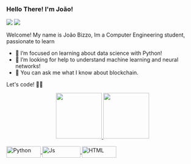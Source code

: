 
### Hello There! I'm João!

<div>

<a href="mailto:brandtjoao7@gmail.com"><img src="https://img.shields.io/badge/-Gmail-%23333?style=for-the-badge&logo=gmail&logoColor=white" target="_blank"></a>
<a href="https://www.linkedin.com/in/jo%C3%A3o-bizzo-97a550201/" target="_blank"><img src="https://img.shields.io/badge/-LinkedIn-%230077B5?style=for-the-badge&logo=linkedin&logoColor=white" target="_blank"></a>


</div>

Welcome!
My name is João Bizzo, Im a Computer Engineering student, passionate to learn  
- 🌱 I’m focused on learning about data science with Python!
- 🤔 I’m looking for help to understand machine learning and neural networks!
- 💬 You can ask me what I know about blockchain.

Let's code! 👨‍💻 <br>

 
<div align="center">
 <a href="https://linktr.ee/joaobizzo">
 <a href="https://github.com/joaobizzo">
 <img height="120em" src="https://github-readme-stats.vercel.app/api?username=joaobizzo&show_icons=true&theme=dark&include_all_commits=true&count_private=true"/>
 <img height="120em" src="https://github-readme-stats.vercel.app/api/top-langs/?username=joaobizzo&layout=compact&langs_count=7&theme=dark"/>
 
</div>

<div style="display: inline_block"><br>
<img align="center" alt="Python" height="30" width="90" src="https://img.shields.io/badge/Python-14354C?style=for-the-badge&logo=python&logoColor=white">
<img align="center" alt="Js" height="30" width="100" src="https://img.shields.io/badge/JavaScript-F7DF1E?style=for-the-badge&logo=javascript&logoColor=black">
<img align="center" alt="HTML" height="30" width="90" src="https://img.shields.io/badge/HTML5-E34F26?style=for-the-badge&logo=html5&logoColor=white">

</div>






